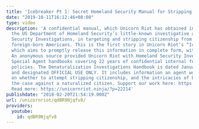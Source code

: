 ```yaml
---
title: 'Icebreaker Pt 1: Secret Homeland Security Manual for Stripping US Citizenship'
date: "2019-10-11T16:12:46+08:00"
type: video
description: 'A confidential manual, which Unicorn Riot has obtained in full, guides
  the US Department of Homeland Security’s little-known investigative arm, Homeland
  Security Investigations, in targeting and stripping citizenship from naturalized
  foreign-born Americans. This is the first story in Unicorn Riot’s “Icebreaker” series,
  which aims to promptly release this information in complete form, with your support.
  An anonymous source provided Unicorn Riot with Homeland Security Investigations
  Special Agent handbooks covering 22 years of confidential internal federal law enforcement
  policies. The Denaturalization Investigations Handbook is dated January 15th, 2008
  and designated OFFICIAL USE ONLY. It includes information an agent would consult
  on whether to attempt stripping citizenship, and the intricacies of building up
  the case against a naturalized citizen. Support our work here: https://unicornriot.ninja/support-our-work/
  Read more: https://unicornriot.ninja/?p=22214'
publishdate: "2018-02-20T21:54:19.000Z"
url: /unicornriot/qdBR9Njqfv8/
providers:
  youtube:
    id: qdBR9Njqfv8
---
```

